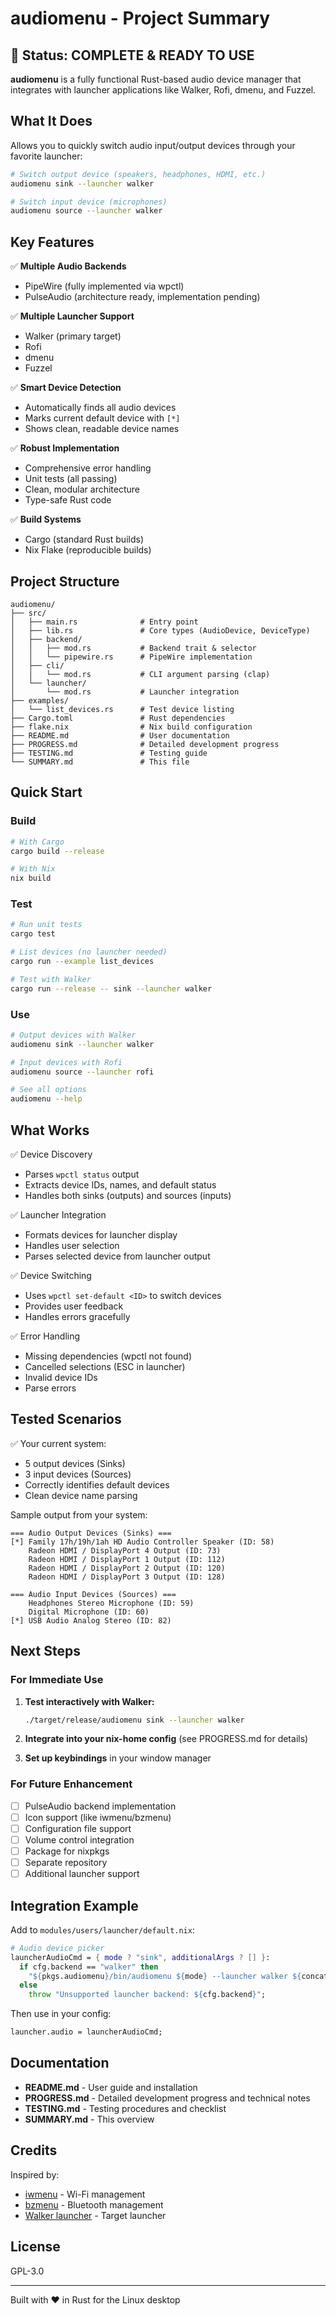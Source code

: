 # audiomenu - Project Summary

## 🎉 Status: COMPLETE & READY TO USE

**audiomenu** is a fully functional Rust-based audio device manager that integrates with launcher applications like Walker, Rofi, dmenu, and Fuzzel.

## What It Does

Allows you to quickly switch audio input/output devices through your favorite launcher:

```bash
# Switch output device (speakers, headphones, HDMI, etc.)
audiomenu sink --launcher walker

# Switch input device (microphones)
audiomenu source --launcher walker
```

## Key Features

✅ **Multiple Audio Backends**
- PipeWire (fully implemented via wpctl)
- PulseAudio (architecture ready, implementation pending)

✅ **Multiple Launcher Support**
- Walker (primary target)
- Rofi
- dmenu
- Fuzzel

✅ **Smart Device Detection**
- Automatically finds all audio devices
- Marks current default device with `[*]`
- Shows clean, readable device names

✅ **Robust Implementation**
- Comprehensive error handling
- Unit tests (all passing)
- Clean, modular architecture
- Type-safe Rust code

✅ **Build Systems**
- Cargo (standard Rust builds)
- Nix Flake (reproducible builds)

## Project Structure

```
audiomenu/
├── src/
│   ├── main.rs              # Entry point
│   ├── lib.rs               # Core types (AudioDevice, DeviceType)
│   ├── backend/
│   │   ├── mod.rs           # Backend trait & selector
│   │   └── pipewire.rs      # PipeWire implementation
│   ├── cli/
│   │   └── mod.rs           # CLI argument parsing (clap)
│   └── launcher/
│       └── mod.rs           # Launcher integration
├── examples/
│   └── list_devices.rs      # Test device listing
├── Cargo.toml               # Rust dependencies
├── flake.nix                # Nix build configuration
├── README.md                # User documentation
├── PROGRESS.md              # Detailed development progress
├── TESTING.md               # Testing guide
└── SUMMARY.md               # This file
```

## Quick Start

### Build

```bash
# With Cargo
cargo build --release

# With Nix
nix build
```

### Test

```bash
# Run unit tests
cargo test

# List devices (no launcher needed)
cargo run --example list_devices

# Test with Walker
cargo run --release -- sink --launcher walker
```

### Use

```bash
# Output devices with Walker
audiomenu sink --launcher walker

# Input devices with Rofi
audiomenu source --launcher rofi

# See all options
audiomenu --help
```

## What Works

✅ Device Discovery
- Parses `wpctl status` output
- Extracts device IDs, names, and default status
- Handles both sinks (outputs) and sources (inputs)

✅ Launcher Integration
- Formats devices for launcher display
- Handles user selection
- Parses selected device from launcher output

✅ Device Switching
- Uses `wpctl set-default <ID>` to switch devices
- Provides user feedback
- Handles errors gracefully

✅ Error Handling
- Missing dependencies (wpctl not found)
- Cancelled selections (ESC in launcher)
- Invalid device IDs
- Parse errors

## Tested Scenarios

✅ Your current system:
- 5 output devices (Sinks)
- 3 input devices (Sources)
- Correctly identifies default devices
- Clean device name parsing

Sample output from your system:
```
=== Audio Output Devices (Sinks) ===
[*] Family 17h/19h/1ah HD Audio Controller Speaker (ID: 58)
    Radeon HDMI / DisplayPort 4 Output (ID: 73)
    Radeon HDMI / DisplayPort 1 Output (ID: 112)
    Radeon HDMI / DisplayPort 2 Output (ID: 120)
    Radeon HDMI / DisplayPort 3 Output (ID: 128)

=== Audio Input Devices (Sources) ===
    Headphones Stereo Microphone (ID: 59)
    Digital Microphone (ID: 60)
[*] USB Audio Analog Stereo (ID: 82)
```

## Next Steps

### For Immediate Use

1. **Test interactively with Walker:**
   ```bash
   ./target/release/audiomenu sink --launcher walker
   ```

2. **Integrate into your nix-home config** (see PROGRESS.md for details)

3. **Set up keybindings** in your window manager

### For Future Enhancement

- [ ] PulseAudio backend implementation
- [ ] Icon support (like iwmenu/bzmenu)
- [ ] Configuration file support
- [ ] Volume control integration
- [ ] Package for nixpkgs
- [ ] Separate repository
- [ ] Additional launcher support

## Integration Example

Add to `modules/users/launcher/default.nix`:

```nix
# Audio device picker
launcherAudioCmd = { mode ? "sink", additionalArgs ? [] }:
  if cfg.backend == "walker" then
    "${pkgs.audiomenu}/bin/audiomenu ${mode} --launcher walker ${concatStringsSep " " additionalArgs}"
  else
    throw "Unsupported launcher backend: ${cfg.backend}";
```

Then use in your config:
```nix
launcher.audio = launcherAudioCmd;
```

## Documentation

- **README.md** - User guide and installation
- **PROGRESS.md** - Detailed development progress and technical notes
- **TESTING.md** - Testing procedures and checklist
- **SUMMARY.md** - This overview

## Credits

Inspired by:
- [iwmenu](https://github.com/e-tho/iwmenu) - Wi-Fi management
- [bzmenu](https://github.com/e-tho/bzmenu) - Bluetooth management
- [Walker launcher](https://github.com/abenz1267/walker) - Target launcher

## License

GPL-3.0

---

Built with ❤️ in Rust for the Linux desktop
